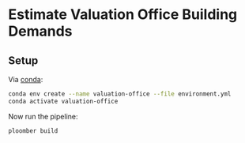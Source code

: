 # Estimate Valuation Office Building Demands

## Setup

Via [conda](https://github.com/conda-forge/miniforge):

```bash
conda env create --name valuation-office --file environment.yml
conda activate valuation-office
```

Now run the pipeline:

```bash
ploomber build
```